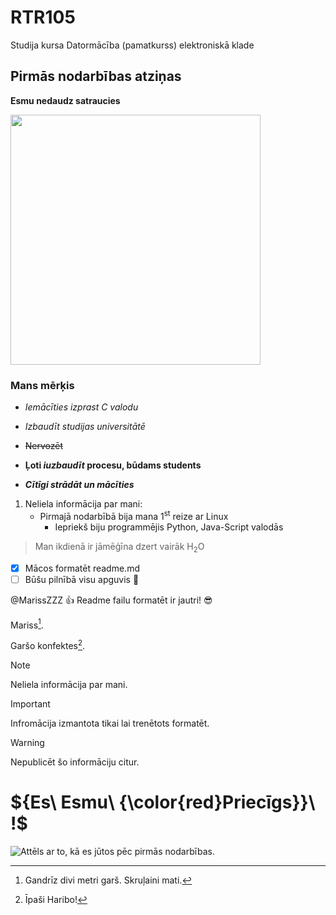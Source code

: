 # RTR105
Studija kursa Datormācība (pamatkurss) elektroniskā klade

## Pirmās nodarbības atziņas

**Esmu nedaudz satraucies**

<img src="https://vectorportal.com/storage/KkAWxEsRaTRjdsTVPoNJFrR9Hqrxk9j7iYeVqfsz.jpg" width="400" height="400" />

### Mans mērķis
- _Iemācīties izprast C valodu_

- *Izbaudīt studijas universitātē*

- ~~Nervozēt~~

- **Ļoti _iuzbaudīt_ procesu, būdams students**

- ***Cītīgi strādāt un mācīties***
 
1. Neliela informācija par mani:
   - Pirmajā nodarbībā bija mana 1<sup>st</sup> reize ar Linux
     - Iepriekš biju programmējis Python, Java-Script valodās
> Man ikdienā ir jāmēģīna dzert vairāk H<sub>2</sub>O

- [x] Mācos formatēt readme.md
- [ ] Būšu pilnībā visu apguvis :tada:

@MarissZZZ :+1: Readme failu formatēt ir jautri! :sunglasses:

Mariss[^1].

Garšo konfektes[^2].

[^1]: Gandrīz divi metri garš. 
Skruļaini mati.

[^2]: Īpaši Haribo!

> [!NOTE]
> Neliela informācija par mani.

> [!IMPORTANT]
> Infromācija izmantota tikai lai trenētots formatēt.

> [!WARNING]
> Nepublicēt šo informāciju citur.

# ${Es\ Esmu\ {\color{red}Priecīgs}}\ !$

![Attēls ar to, kā es jūtos pēc pirmās nodarbības.](https://vectorportal.com/storage/ZK4E3h47tE21fDkUZqzQW1kiYpbqHjvLtHEpti7O.jpg)
